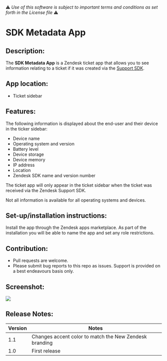 :warning: *Use of this software is subject to important terms and conditions as set forth in the License file* :warning:

# SDK Metadata App

## Description:

The **SDK Metadata App** is a Zendesk ticket app that allows you to see information relating to a ticket if it was created via the [Support SDK](https://developer.zendesk.com/embeddables).

## App location:

* Ticket sidebar

## Features:

The following information is displayed about the end-user and their device in the ticker sidebar:

* Device name
* Operating system and version
* Battery level
* Device storage
* Device memory
* IP address
* Location
* Zendesk SDK name and version number

The ticket app will only appear in the ticket sidebar when the ticket was received via the Zendesk Support SDK.

Not all information is available for all operating systems and devices.

## Set-up/installation instructions:

Install the app through the Zendesk apps marketplace. As part of the installation you will be able to name the app and set any role restrictions.

## Contribution:

* Pull requests are welcome.
* Please submit bug reports to this repo as issues. Support is provided on a best endeavours basis only.

## Screenshot:

![](http://zen-marketing-product.s3.amazonaws.com/product/images/sdk_support_metadata_app.png)

## Release Notes:

| Version | Notes |
| ----- | ----- |
| 1.1 | Changes accent color to match the New Zendesk branding |
| 1.0 | First release |